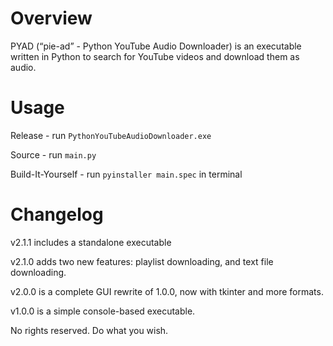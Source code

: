 # Overview
PYAD (“pie-ad” - Python YouTube Audio Downloader) is an executable written in Python to search for YouTube videos and download them as audio. 

# Usage

Release - run `PythonYouTubeAudioDownloader.exe`

Source - run `main.py`

Build-It-Yourself - run `pyinstaller main.spec` in terminal

# Changelog

v2.1.1 includes a standalone executable

v2.1.0 adds two new features: playlist downloading, and text file downloading.

v2.0.0 is a complete GUI rewrite of 1.0.0, now with tkinter and more formats.

v1.0.0 is a simple console-based executable.

No rights reserved. Do what you wish.
